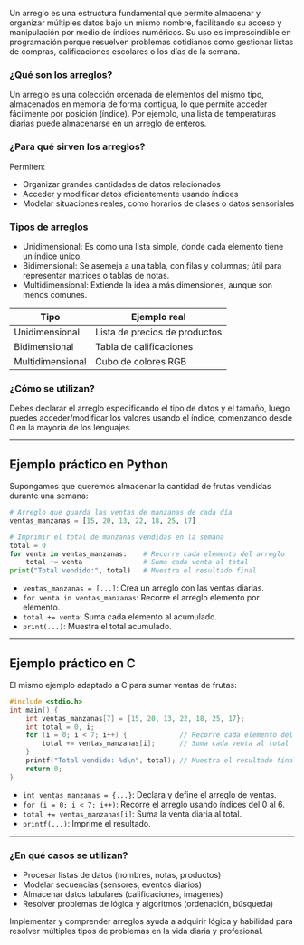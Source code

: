Un arreglo es una estructura fundamental que permite almacenar y organizar múltiples datos bajo un mismo nombre, facilitando su acceso y manipulación por medio de índices numéricos. Su uso es imprescindible en programación porque resuelven problemas cotidianos como gestionar listas de compras, calificaciones escolares o los días de la semana.

### ¿Qué son los arreglos?
Un arreglo es una colección ordenada de elementos del mismo tipo, almacenados en memoria de forma contigua, lo que permite acceder fácilmente por posición (índice). Por ejemplo, una lista de temperaturas diarias puede almacenarse en un arreglo de enteros.

### ¿Para qué sirven los arreglos?
Permiten:
- Organizar grandes cantidades de datos relacionados
- Acceder y modificar datos eficientemente usando índices
- Modelar situaciones reales, como horarios de clases o datos sensoriales

### Tipos de arreglos
- Unidimensional: Es como una lista simple, donde cada elemento tiene un índice único.
- Bidimensional: Se asemeja a una tabla, con filas y columnas; útil para representar matrices o tablas de notas.
- Multidimensional: Extiende la idea a más dimensiones, aunque son menos comunes.

| Tipo               | Ejemplo real                        |
|--------------------|-------------------------------------|
| Unidimensional     | Lista de precios de productos|
| Bidimensional      | Tabla de calificaciones     |
| Multidimensional   | Cubo de colores RGB                 |

### ¿Cómo se utilizan?
Debes declarar el arreglo especificando el tipo de datos y el tamaño, luego puedes acceder/modificar los valores usando el índice, comenzando desde 0 en la mayoría de los lenguajes.

***

## Ejemplo práctico en Python
Supongamos que queremos almacenar la cantidad de frutas vendidas durante una semana:

```python
# Arreglo que guarda las ventas de manzanas de cada día
ventas_manzanas = [15, 20, 13, 22, 18, 25, 17]

# Imprimir el total de manzanas vendidas en la semana
total = 0
for venta in ventas_manzanas:    # Recorre cada elemento del arreglo
    total += venta               # Suma cada venta al total
print("Total vendido:", total)   # Muestra el resultado final
```
- `ventas_manzanas = [...]`: Crea un arreglo con las ventas diarias.
- `for venta in ventas_manzanas`: Recorre el arreglo elemento por elemento.
- `total += venta`: Suma cada elemento al acumulado.
- `print(...)`: Muestra el total acumulado.

***

## Ejemplo práctico en C
El mismo ejemplo adaptado a C para sumar ventas de frutas:

```c
#include <stdio.h>
int main() {
    int ventas_manzanas[7] = {15, 20, 13, 22, 18, 25, 17};
    int total = 0, i;
    for (i = 0; i < 7; i++) {             // Recorre cada elemento del arreglo
        total += ventas_manzanas[i];      // Suma cada venta al total
    }
    printf("Total vendido: %d\n", total); // Muestra el resultado final
    return 0;
}
```
- `int ventas_manzanas = {...}`: Declara y define el arreglo de ventas.
- `for (i = 0; i < 7; i++)`: Recorre el arreglo usando índices del 0 al 6.
- `total += ventas_manzanas[i]`: Suma la venta diaria al total.
- `printf(...)`: Imprime el resultado.

***

### ¿En qué casos se utilizan?
- Procesar listas de datos (nombres, notas, productos)
- Modelar secuencias (sensores, eventos diarios)
- Almacenar datos tabulares (calificaciones, imágenes)
- Resolver problemas de lógica y algoritmos (ordenación, búsqueda)

Implementar y comprender arreglos ayuda a adquirir lógica y habilidad para resolver múltiples tipos de problemas en la vida diaria y profesional.
